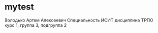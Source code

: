# mytest
Володько Артем Алексеевич
Специальность ИСИТ
дисциплина ТРПО
курс 1, группа 3, подгруппа 2
